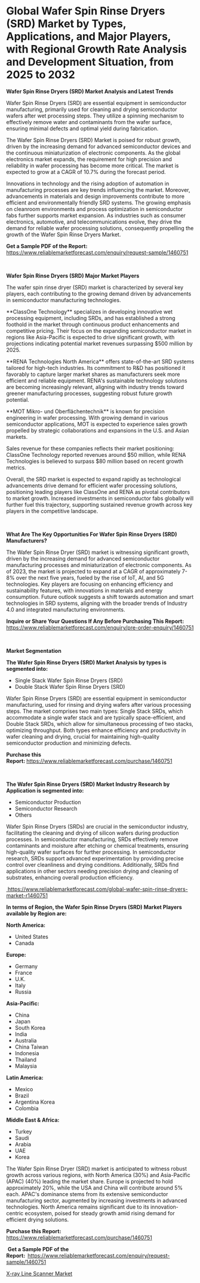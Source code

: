 <p><h1>Global Wafer Spin Rinse Dryers (SRD) Market by Types, Applications, and Major Players, with Regional Growth Rate Analysis and Development Situation, from 2025 to 2032</h1></p><p><strong>Wafer Spin Rinse Dryers (SRD) Market Analysis and Latest Trends</strong></p>
<p><p>Wafer Spin Rinse Dryers (SRD) are essential equipment in semiconductor manufacturing, primarily used for cleaning and drying semiconductor wafers after wet processing steps. They utilize a spinning mechanism to effectively remove water and contaminants from the wafer surface, ensuring minimal defects and optimal yield during fabrication.</p><p>The Wafer Spin Rinse Dryers (SRD) Market is poised for robust growth, driven by the increasing demand for advanced semiconductor devices and the continuous miniaturization of electronic components. As the global electronics market expands, the requirement for high precision and reliability in wafer processing has become more critical. The market is expected to grow at a CAGR of 10.7% during the forecast period.</p><p>Innovations in technology and the rising adoption of automation in manufacturing processes are key trends influencing the market. Moreover, advancements in materials and design improvements contribute to more efficient and environmentally friendly SRD systems. The growing emphasis on cleanroom environments and process optimization in semiconductor fabs further supports market expansion. As industries such as consumer electronics, automotive, and telecommunications evolve, they drive the demand for reliable wafer processing solutions, consequently propelling the growth of the Wafer Spin Rinse Dryers Market.</p></p>
<p><strong>Get a Sample PDF of the Report:&nbsp;</strong> <a href="https://www.reliablemarketforecast.com/enquiry/request-sample/1460751?utm_campaign=2294&utm_medium=2&utm_source=Github&utm_content=ia&utm_term=11042025&utm_id=wafer-spin-rinse-dryers-srd">https://www.reliablemarketforecast.com/enquiry/request-sample/1460751</a></p>
<p>&nbsp;</p>
<p><strong>Wafer Spin Rinse Dryers (SRD) Major Market Players</strong></p>
<p><p>The wafer spin rinse dryer (SRD) market is characterized by several key players, each contributing to the growing demand driven by advancements in semiconductor manufacturing technologies. </p><p>**ClassOne Technology** specializes in developing innovative wet processing equipment, including SRDs, and has established a strong foothold in the market through continuous product enhancements and competitive pricing. Their focus on the expanding semiconductor market in regions like Asia-Pacific is expected to drive significant growth, with projections indicating potential market revenues surpassing $500 million by 2025.</p><p>**RENA Technologies North America** offers state-of-the-art SRD systems tailored for high-tech industries. Its commitment to R&D has positioned it favorably to capture larger market shares as manufacturers seek more efficient and reliable equipment. RENA's sustainable technology solutions are becoming increasingly relevant, aligning with industry trends toward greener manufacturing processes, suggesting robust future growth potential.</p><p>**MOT Mikro- und Oberflächentechnik** is known for precision engineering in wafer processing. With growing demand in various semiconductor applications, MOT is expected to experience sales growth propelled by strategic collaborations and expansions in the U.S. and Asian markets.</p><p>Sales revenue for these companies reflects their market positioning: ClassOne Technology reported revenues around $50 million, while RENA Technologies is believed to surpass $80 million based on recent growth metrics. </p><p>Overall, the SRD market is expected to expand rapidly as technological advancements drive demand for efficient wafer processing solutions, positioning leading players like ClassOne and RENA as pivotal contributors to market growth. Increased investments in semiconductor fabs globally will further fuel this trajectory, supporting sustained revenue growth across key players in the competitive landscape.</p></p>
<p>&nbsp;</p>
<p><strong>What Are The Key Opportunities For Wafer Spin Rinse Dryers (SRD) Manufacturers?</strong></p>
<p><p>The Wafer Spin Rinse Dryer (SRD) market is witnessing significant growth, driven by the increasing demand for advanced semiconductor manufacturing processes and miniaturization of electronic components. As of 2023, the market is projected to expand at a CAGR of approximately 7-8% over the next five years, fueled by the rise of IoT, AI, and 5G technologies. Key players are focusing on enhancing efficiency and sustainability features, with innovations in materials and energy consumption. Future outlook suggests a shift towards automation and smart technologies in SRD systems, aligning with the broader trends of Industry 4.0 and integrated manufacturing environments.</p></p>
<p><strong>Inquire or Share Your Questions If Any Before Purchasing This Report:</strong> <a href="https://www.reliablemarketforecast.com/enquiry/pre-order-enquiry/1460751?utm_campaign=2294&utm_medium=2&utm_source=Github&utm_content=ia&utm_term=11042025&utm_id=wafer-spin-rinse-dryers-srd">https://www.reliablemarketforecast.com/enquiry/pre-order-enquiry/1460751</a></p>
<p>&nbsp;</p>
<p><strong>Market Segmentation</strong></p>
<p><strong>The Wafer Spin Rinse Dryers (SRD) Market Analysis by types is segmented into:</strong></p>
<p><ul><li>Single Stack Wafer Spin Rinse Dryers (SRD)</li><li>Double Stack Wafer Spin Rinse Dryers (SRD)</li></ul></p>
<p><p>Wafer Spin Rinse Dryers (SRD) are essential equipment in semiconductor manufacturing, used for rinsing and drying wafers after various processing steps. The market comprises two main types: Single Stack SRDs, which accommodate a single wafer stack and are typically space-efficient, and Double Stack SRDs, which allow for simultaneous processing of two stacks, optimizing throughput. Both types enhance efficiency and productivity in wafer cleaning and drying, crucial for maintaining high-quality semiconductor production and minimizing defects.</p></p>
<p><strong>Purchase this Report:&nbsp;</strong><a href="https://www.reliablemarketforecast.com/purchase/1460751?utm_campaign=2294&utm_medium=2&utm_source=Github&utm_content=ia&utm_term=11042025&utm_id=wafer-spin-rinse-dryers-srd">https://www.reliablemarketforecast.com/purchase/1460751</a></p>
<p>&nbsp;</p>
<p><strong>The Wafer Spin Rinse Dryers (SRD) Market Industry Research by Application is segmented into:</strong></p>
<p><ul><li>Semiconductor Production</li><li>Semiconductor Research</li><li>Others</li></ul></p>
<p><p>Wafer Spin Rinse Dryers (SRDs) are crucial in the semiconductor industry, facilitating the cleaning and drying of silicon wafers during production processes. In semiconductor manufacturing, SRDs effectively remove contaminants and moisture after etching or chemical treatments, ensuring high-quality wafer surfaces for further processing. In semiconductor research, SRDs support advanced experimentation by providing precise control over cleanliness and drying conditions. Additionally, SRDs find applications in other sectors needing precision drying and cleaning of substrates, enhancing overall production efficiency.</p></p>
<p><a href="https://www.reliablemarketforecast.com/global-wafer-spin-rinse-dryers-market-r1460751?utm_campaign=2294&utm_medium=2&utm_source=Github&utm_content=ia&utm_term=11042025&utm_id=wafer-spin-rinse-dryers-srd">&nbsp;https://www.reliablemarketforecast.com/global-wafer-spin-rinse-dryers-market-r1460751</a></p>
<p><strong>In terms of Region, the Wafer Spin Rinse Dryers (SRD) Market Players available by Region are:</strong></p>
<p>
    <p> <strong> North America: </strong>
        <ul>
            <li>United States</li>
            <li>Canada</li>
        </ul>
        </p> 
    <p> <strong> Europe: </strong>
        <ul>
            <li>Germany</li>
            <li>France</li>
            <li>U.K.</li>
            <li>Italy</li>
            <li>Russia</li>
        </ul>
        </p> 
    <p> <strong> Asia-Pacific: </strong>
        <ul>
            <li>China</li>
            <li>Japan</li>
            <li>South Korea</li>
            <li>India</li>
            <li>Australia</li>
            <li>China Taiwan</li>
            <li>Indonesia</li>
            <li>Thailand</li>
            <li>Malaysia</li>
        </ul>
        </p> 
    <p> <strong> Latin America: </strong>
        <ul>
            <li>Mexico</li>
            <li>Brazil</li>
            <li>Argentina Korea</li>
            <li>Colombia</li>
        </ul>
        </p> 
    <p> <strong> Middle East & Africa: </strong>
        <ul>
            <li>Turkey</li>
            <li>Saudi</li>
            <li>Arabia</li>
            <li>UAE</li>
            <li>Korea</li>
        </ul>
    </p>
    </p>
<p><p>The Wafer Spin Rinse Dryer (SRD) market is anticipated to witness robust growth across various regions, with North America (30%) and Asia-Pacific (APAC) (40%) leading the market share. Europe is projected to hold approximately 20%, while the USA and China will contribute around 5% each. APAC's dominance stems from its extensive semiconductor manufacturing sector, augmented by increasing investments in advanced technologies. North America remains significant due to its innovation-centric ecosystem, poised for steady growth amid rising demand for efficient drying solutions.</p></p>
<p><strong>Purchase this Report: </strong><a href="https://www.reliablemarketforecast.com/purchase/1460751?utm_campaign=2294&utm_medium=2&utm_source=Github&utm_content=ia&utm_term=11042025&utm_id=wafer-spin-rinse-dryers-srd">https://www.reliablemarketforecast.com/purchase/1460751</a></p>
<p>&nbsp;<strong>Get a Sample PDF of the Report:&nbsp;&nbsp;</strong><a href="https://www.reliablemarketforecast.com/enquiry/request-sample/1460751?utm_campaign=2294&utm_medium=2&utm_source=Github&utm_content=ia&utm_term=11042025&utm_id=wafer-spin-rinse-dryers-srd">https://www.reliablemarketforecast.com/enquiry/request-sample/1460751</a></p>
<p><strong></strong></p>
<p><p><a href="https://github.com/benhaeneye/Market-Research-Report-List-1/blob/main/x-ray-line-scanner-market.md?utm_campaign=2294&utm_medium=2&utm_source=Github&utm_content=ia&utm_term=11042025&utm_id=wafer-spin-rinse-dryers-srd">X-ray Line Scanner Market</a></p></p>